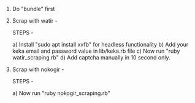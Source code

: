 1) Do "bundle" first

2) Scrap with watir -
	
	STEPS -

	a) Install "sudo apt install xvfb" for headless functionality
	b) Add your keka email and password value in lib/keka.rb file
	c) Now run "ruby watir_scraping.rb"
	d) Add captcha manually in 10 second only.

3) Scrap with nokogir -
	
	STEPS -

	a) Now run "ruby nokogir_scraping.rb"
